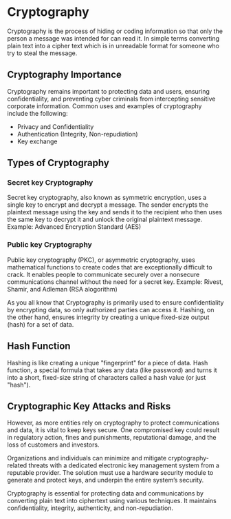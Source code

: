 
# Cryptography

Cryptography is the process of hiding or coding information so that only the person a message was intended for can read it. In simple terms converting plain text into a cipher text which is in unreadable format for someone who try to steal the message.


## Cryptography Importance
Cryptography remains important to protecting data and users, ensuring confidentiality, and preventing cyber criminals from intercepting sensitive corporate information. Common uses and examples of cryptography include the following:
* Privacy and Confidentiality 
* Authentication (Integrity, Non-repudiation)
* Key exchange

## Types of Cryptography

### Secret key Cryptography
Secret key cryptography, also known as symmetric encryption, uses a single key to encrypt and decrypt a message. The sender encrypts the plaintext message using the key and sends it to the recipient who then uses the same key to decrypt it and unlock the original plaintext message.
Example: Advanced Encryption Standard (AES)

### Public key Cryptography
Public key cryptography (PKC), or asymmetric cryptography, uses mathematical functions to create codes that are exceptionally difficult to crack. It enables people to communicate securely over a nonsecure communications channel without the need for a secret key.
Example: Rivest, Shamir, and Adleman (RSA alogorithm)


As you all know that Cryptography is primarily used to ensure confidentiality by encrypting data, so only authorized parties can access it. Hashing, on the other hand, ensures integrity by creating a unique fixed-size output (hash) for a set of data.
## Hash Function
Hashing is like creating a unique "fingerprint" for a piece of data. Hash function, a special formula that takes any data (like password) and turns it into a short, fixed-size string of characters called a hash value (or just "hash").
## Cryptographic Key Attacks and Risks
However, as more entities rely on cryptography to protect communications and data, it is vital to keep keys secure. One compromised key could result in regulatory action, fines and punishments, reputational damage, and the loss of customers and investors.

Organizations and individuals can minimize and mitigate cryptography-related threats with a dedicated electronic key management system from a reputable provider. The solution must use a hardware security module to generate and protect keys, and underpin the entire system’s security. 

Cryptography is essential for protecting data and communications by converting plain text into ciphertext using various techniques. It maintains confidentiality, integrity, authenticity, and non-repudiation.
